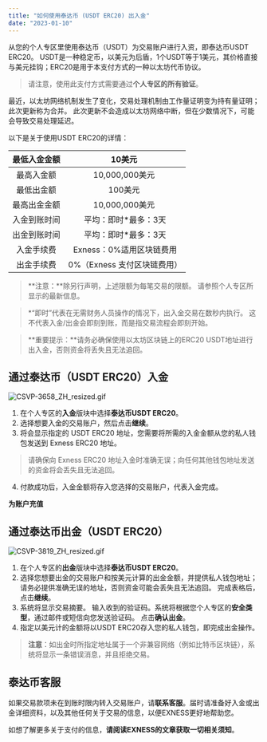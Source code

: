 ```yaml
---
title: "如何使用泰达币 (USDT ERC20) 出入金"
date: "2023-01-10"
---
```


从您的个人专区里使用泰达币（USDT）为交易账户进行入资，即泰达币USDT ERC20。 USDT是一种稳定币，以美元为后盾，1个USDT等于1美元，其价格直接与美元挂钩；ERC20是用于本支付方式的一种以太坊代币协议。

> 请注意，使用此支付方式需要通过**个人专区的所有验证**。

最近，以太坊网络机制发生了变化，交易处理机制由工作量证明变为持有量证明；此次更新称为合并。 此次更新不会造成以太坊网络中断，但在少数情况下，可能会导致交易处理延迟。

以下是关于使用USDT ERC20的详情：

| 最低入金金额 | 10美元&nbsp; |
|:------:|:----:|
| 最高入金额| 10,000,000美元&nbsp; |
| 最低出金额| 100美元&nbsp;|
| 最高出金金额 | 10,000,000美元&nbsp; |
| 入金到账时间 | 平均：即时*最多：3天|
| 出金到账时间 | 平均：即时*最多：3天|
| 入金手续费| Exness：0%适用区块链费用 |
| 出金手续费| 0%（Exness 支付区块链费用） |


> **注意：**除另行声明，上述限额为每笔交易的限额。 请参照个人专区所显示的最新信息。

> *“即时”代表在无需财务人员操作的情况下，出入金交易在数秒内执行。 这不代表入金/出金会即刻到账，而是指交易流程会即刻开始。

> **重要提示：**请务必确保使用以太坊区块链上的ERC20 USDT地址进行出入金，否则资金将丢失且无法追回。

## 通过泰达币（USDT ERC20）入金

![CSVP-3658_ZH_resized.gif](https://testingcf.jsdelivr.net/gh/jarlin8/OSS@main/exhelp/CSVP-3658_ZH_resized.gif)

1. 在个人专区的**入金**版块中选择**泰达币USDT ERC20**。
2. 选择想要入金的交易账户，然后点击**继续**。
3. 将会显示指定的 USDT ERC20 地址，您需要将所需的入金金额从您的私人钱包发送到 Exness ERC20 地址。

> 请确保向 Exness ERC20 地址入金时准确无误；向任何其他钱包地址发送的资金将会丢失且无法追回。

4. 付款成功后，入金金额将存入您选择的交易账户，代表入金完成。

**为账户充值**

## 通过泰达币出金（USDT ERC20）

![CSVP-3819_ZH_resized.gif](https://testingcf.jsdelivr.net/gh/jarlin8/OSS@main/exhelp/CSVP-3819_ZH_resized.gif)

1. 在个人专区的**出金**版块中选择**泰达币USDT ERC20**。
2. 选择您想要出金的交易账户和按美元计算的出金金额，并提供私人钱包地址；请务必提供准确无误的地址，否则资金可能会丢失且无法追回。 完成表格后，点击**继续**。
3. 系统将显示交易摘要。 输入收到的验证码。系统将根据您个人专区的**安全类型**，通过邮件或短信向您发送验证码。 点击**确认出金**。
4. 指定以美元计的金额将以USDT ERC20存入您的私人钱包，即完成出金操作。

> **注意**：如出金时所指定地址属于一个非兼容网络（例如比特币区块链），系统将显示一条错误消息，并且拒绝交易。

## 泰达币客服

如果交易款项未在到账时限内转入交易账户，请**联系客服**。届时请准备好入金或出金详细资料，以及其他任何关于交易的信息，以便EXNESS更好地帮助您。

如想了解更多关于支付的信息，**请阅读EXNESS的文章获取一切相关须知**。
